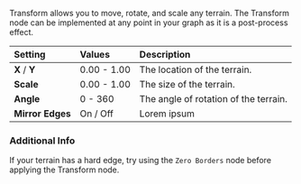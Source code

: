 Transform allows you to move, rotate, and scale any terrain. The Transform node can be implemented at any point in your graph as it is a post-process effect.

| Setting          | Values          | Description                           |
| :--------------- | :-------------- | :------------------------------------ |
| **X** / **Y**    | 0.00 - 1.00     | The location of the terrain.          |
| **Scale**        | 0.00 - 1.00     | The size of the terrain.              |
| **Angle**        | 0 - 360         | The angle of rotation of the terrain. |
| **Mirror Edges** | On / Off | Lorem ipsum                           |

### Additional Info

If your terrain has a hard edge, try using the `Zero Borders` node before applying the Transform node.